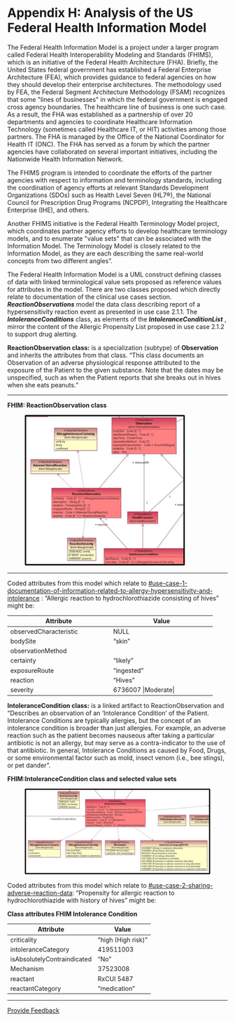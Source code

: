 # Appendix H: Analysis of the US Federal Health Information Model

The Federal Health Information Model is a project under a larger program called Federal Health Interoperability Modeling and Standards (FHIMS), which is an initiative of the Federal Health Architecture (FHA). Briefly, the United States federal government has established a Federal Enterprise Architecture (FEA), which provides guidance to federal agencies on how they should develop their enterprise architectures. The methodology used by FEA, the Federal Segment Architecture Methodology (FSAM) recognizes that some "lines of businesses" in which the federal government is engaged cross agency boundaries. The healthcare line of business is one such case. As a result, the FHA was established as a partnership of over 20 departments and agencies to coordinate Healthcare Information Technology (sometimes called Healthcare IT, or HIT) activities among those partners. The FHA is managed by the Office of the National Coordinator for Health IT (ONC). The FHA has served as a forum by which the partner agencies have collaborated on several important initiatives, including the Nationwide Health Information Network.

The FHIMS program is intended to coordinate the efforts of the partner agencies with respect to information and terminology standards, including the coordination of agency efforts at relevant Standards Development Organizations (SDOs) such as Health Level Seven (HL7®), the National Council for Prescription Drug Programs (NCPDP), Integrating the Healthcare Enterprise (IHE), and others.

Another FHIMS initiative is the Federal Health Terminology Model project, which coordinates partner agency efforts to develop healthcare terminology models, and to enumerate "value sets" that can be associated with the Information Model. The Terminology Model is closely related to the Information Model, as they are each describing the same real-world concepts from two different angles”.

The Federal Health Information Model is a UML construct defining classes of data with linked terminological value sets proposed as reference values for attributes in the model. There are two classes proposed which directly relate to documentation of the clinical use cases section. _**ReactionObservations**_ model the data class describing report of a hypersensitivity reaction event as presented in use case 2.1.1. The _**IntoleranceConditions**_ class, as elements of the _**IntoleranceConditionList**_ , mirror the content of the Allergic Propensity List proposed in use case 2.1.2 to support drug alerting.

**ReactionObservation class:** is a specialization (subtype) of **Observation** and inherits the attributes from that class. “This class documents an Observation of an adverse physiological response attributed to the exposure of the Patient to the given substance. Note that the dates may be unspecified, such as when the Patient reports that she breaks out in hives when she eats peanuts.”

***

**FHIM: ReactionObservation class**

<figure><img src="../images/180920441.png" alt=""><figcaption></figcaption></figure>

***

Coded attributes from this model which relate to [#use-case-1-documentation-of-information-related-to-allergy-hypersensitivity-and-intolerance](<../2 clinical-use-case/#use-case-1-documentation-of-information-related-to-allergy-hypersensitivity-and-intolerance> "mention") : “Allergic reaction to hydrochlorothiazide consisting of hives” might be:

<table><thead><tr><th width="221.2578125">Attribute</th><th width="221.24609375">Value</th></tr></thead><tbody><tr><td>observedCharacteristic</td><td>NULL</td></tr><tr><td>bodySite</td><td>“skin”</td></tr><tr><td>observationMethod</td><td></td></tr><tr><td>certainty</td><td>“likely”</td></tr><tr><td>exposureRoute</td><td>“ingested”</td></tr><tr><td>reaction</td><td>“Hives”</td></tr><tr><td>severity</td><td>6736007 |Moderate|</td></tr></tbody></table>

**IntoleranceCondition class:** is a linked artifact to ReactionObservation and “Describes an observation of an ‘Intolerance Condition’ of the Patient. Intolerance Conditions are typically allergies, but the concept of an intolerance condition is broader than just allergies. For example, an adverse reaction such as the patient becomes nauseous after taking a particular antibiotic is not an allergy, but may serve as a contra-indicator to the use of that antibiotic. In general, Intolerance Conditions as caused by Food, Drugs, or some environmental factor such as mold, insect venom (i.e., bee stings), or pet dander”.

**FHIM:IntoleranceCondition class and selected value sets**

<figure><img src="../images/180920442.png" alt=""><figcaption></figcaption></figure>

Coded attributes from this model which relate to [#use-case-2-sharing-adverse-reaction-data](<../4 information-model-and-terminology-binding/4.3-examples.md#use-case-2-sharing-adverse-reaction-data> "mention"): “Propensity for allergic reaction to hydrochlorothiazide with history of hives” might be:

**Class attributes FHIM Intolerance Condition**

| Attribute                   | Value              |
| --------------------------- | ------------------ |
| criticality                 | “high (High risk)” |
| intoleranceCategory         | 419511003          |
| isAbsolutelyContraindicated | “No”               |
| Mechanism                   | 37523008           |
| reactant                    | RxCUI 5487         |
| reactantCategory            | “medication”       |

***

<a href="https://docs.google.com/forms/d/e/1FAIpQLScTmbZIf0UEQwYDkY27EEWBkaiYkHSbR0_9DmFrMLXoQLyL7Q/viewform?usp=pp_url&#x26;entry.1767247133=Allergy+IG&#x26;entry.670899847=Appendix%20H%3A%20Analysis%20of%20the%20US%20Federal%20Health%20Information%20Model" class="button primary">Provide Feedback</a>
